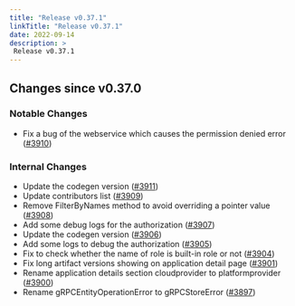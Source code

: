 ```yaml
---
title: "Release v0.37.1"
linkTitle: "Release v0.37.1"
date: 2022-09-14
description: >
 Release v0.37.1
---
```


## Changes since v0.37.0

### Notable Changes
* Fix a bug of the webservice which causes the permission denied error ([#3910](https://github.com/pipe-cd/pipecd/pull/3910))

### Internal Changes
* Update the codegen version ([#3911](https://github.com/pipe-cd/pipecd/pull/3911))
* Update contributors list ([#3909](https://github.com/pipe-cd/pipecd/pull/3909))
* Remove FilterByNames method to avoid overriding a pointer value ([#3908](https://github.com/pipe-cd/pipecd/pull/3908))
* Add some debug logs for the authorization ([#3907](https://github.com/pipe-cd/pipecd/pull/3907))
* Update the codegen version ([#3906](https://github.com/pipe-cd/pipecd/pull/3906))
* Add some logs to debug the authorization ([#3905](https://github.com/pipe-cd/pipecd/pull/3905))
* Fix to check whether the name of role is built-in role or not  ([#3904](https://github.com/pipe-cd/pipecd/pull/3904))
* Fix long artifact versions showing on application detail page ([#3901](https://github.com/pipe-cd/pipecd/pull/3901))
* Rename application details section cloudprovider to platformprovider ([#3900](https://github.com/pipe-cd/pipecd/pull/3900))
* Rename gRPCEntityOperationError to gRPCStoreError ([#3897](https://github.com/pipe-cd/pipecd/pull/3897))

